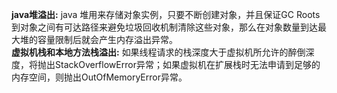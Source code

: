 **java堆溢出:** java 堆用来存储对象实例，只要不断创建对象，并且保证GC Roots到对象之间有可达路径来避免垃圾回收机制清除这些对象，那么在对象数量到达最大堆的容量限制后就会产生内存溢出异常。<br>
**虚拟机栈和本地方法栈溢出:** 如果线程请求的栈深度大于虚拟机所允许的醉倒深度，将抛出StackOverflowError异常；如果虚拟机在扩展栈时无法申请到足够的内存空间，则抛出OutOfMemoryError异常。<br>

